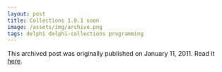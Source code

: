 ```yaml
---
layout: post
title: Collections 1.0.1 soon
image: /assets/img/archive.png
tags: delphi delphi-collections programming
---
```

This archived post was originally published on January 11, 2011. Read it [here](/alex.ciobanu.org/index14c7.html).
